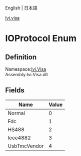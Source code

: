 English | 日本語

[Ivi.visa](Ivi.Visa.md)

# IOProtocol Enum

## Definition
Namespace:[Ivi.Visa](Ivi.Visa.md)<BR>
Assembly:Ivi.Visa.dll

## Fields

|Name|Value|
|---|---|
|Normal|0|
|Fdc|1|
|HS488|2|
|Ieee4882|3|
|UsbTmcVendor|4|
